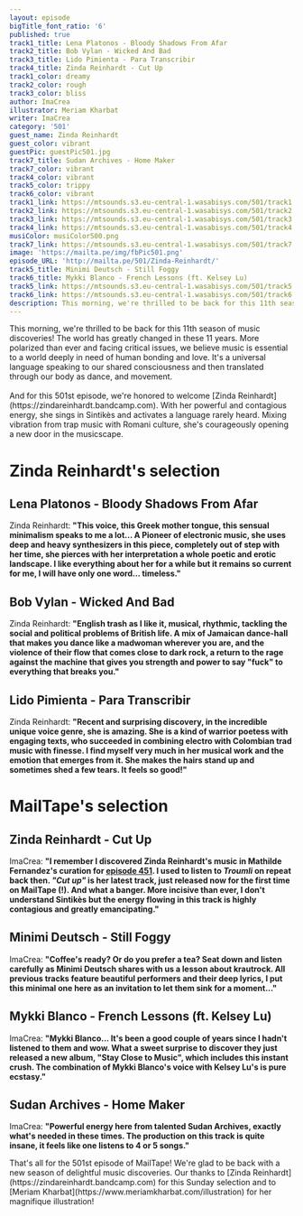 ```yaml
---
layout: episode
bigTitle_font_ratio: '6'
published: true
track1_title: Lena Platonos - Bloody Shadows From Afar
track2_title: Bob Vylan - Wicked And Bad
track3_title: Lido Pimienta - Para Transcribir
track4_title: Zinda Reinhardt - Cut Up
track1_color: dreamy
track2_color: rough
track3_color: bliss
author: ImaCrea
illustrator: Meriam Kharbat
writer: ImaCrea
category: '501'
guest_name: Zinda Reinhardt
guest_color: vibrant
guestPic: guestPic501.jpg
track7_title: Sudan Archives - Home Maker
track7_color: vibrant
track4_color: vibrant
track5_color: trippy
track6_color: vibrant
track1_link: https://mtsounds.s3.eu-central-1.wasabisys.com/501/track1.mp3
track2_link: https://mtsounds.s3.eu-central-1.wasabisys.com/501/track2.mp3
track3_link: https://mtsounds.s3.eu-central-1.wasabisys.com/501/track3.mp3
track4_link: https://mtsounds.s3.eu-central-1.wasabisys.com/501/track4.mp3
musiColor: musiColor500.png
track7_link: https://mtsounds.s3.eu-central-1.wasabisys.com/501/track7.mp3
image: 'https://mailta.pe/img/fbPic501.png'
episode_URL: 'http://mailta.pe/501/Zinda-Reinhardt/'
track5_title: Minimi Deutsch - Still Foggy
track6_title: Mykki Blanco - French Lessons (ft. Kelsey Lu)
track5_link: https://mtsounds.s3.eu-central-1.wasabisys.com/501/track5.mp3
track6_link: https://mtsounds.s3.eu-central-1.wasabisys.com/501/track6.mp3
description: This morning, we're thrilled to be back for this 11th season of music discoveries! And for this 501st episode, we're honored to welcome Zinda Reinhardt. With her powerful and contagious energy, she sings in Sintikès and activates a language rarely heard. Mixing vibration from trap music with Romani culture, she's courageously opening a new door in the musicscape.
---
```

<p id="introduction">This morning, we're thrilled to be back for this 11th season of music discoveries! The world has greatly changed in these 11 years. More polarized than ever and facing critical issues, we believe music is essential to a world deeply in need of human bonding and love. It's a universal language speaking to our shared consciousness and then translated through our body as dance, and movement.
<br><br>
	And for this 501st episode, we're honored to welcome [Zinda Reinhardt](https://zindareinhardt.bandcamp.com). With her powerful and contagious energy, she sings in Sintikès and activates a language rarely heard. Mixing vibration from trap music with Romani culture, she's courageously opening a new door in the musicscape.
</p>

# Zinda Reinhardt's selection

## Lena Platonos - Bloody Shadows From Afar
Zinda Reinhardt: **"**This voice, this Greek mother tongue, this sensual minimalism speaks to me a lot... A Pioneer of electronic music, she uses deep and heavy synthesizers in this piece, completely out of step with her time, she pierces with her interpretation a whole poetic and erotic landscape.
I like everything about her for a while but it remains so current for me, I will have only one word... timeless.**"**

## Bob Vylan - Wicked And Bad
Zinda Reinhardt: **"**English trash as I like it, musical, rhythmic, tackling the social and political problems of British life. A mix of Jamaican dance-hall that makes you dance like a madwoman wherever you are, and the violence of their flow that comes close to dark rock, a return to the rage against the machine that gives you strength and power to say "fuck" to everything that breaks you.**"**

## Lido Pimienta - Para Transcribir
Zinda Reinhardt: **"**Recent and surprising discovery, in the incredible unique voice genre, she is amazing. She is a kind of warrior poetess with engaging texts, who succeeded in combining electro with Colombian trad music with finesse. I find myself very much in her musical work and the emotion that emerges from it. She makes the hairs stand up and sometimes shed a few tears. It feels so good!**"**

# MailTape's selection

## Zinda Reinhardt - Cut Up
ImaCrea: **"**I remember I discovered Zinda Reinhardt's music in Mathilde Fernandez's curation for [episode 451](/451/Mathilde-Fernandez/). I used to listen to *Troumli* on repeat back then. *"Cut up"* is her latest track, just released now for the first time on MailTape (!). And what a banger. More incisive than ever, I don't understand Sintikès but the energy flowing in this track is highly contagious and greatly emancipating.**"**

## Minimi Deutsch - Still Foggy
ImaCrea: **"**Coffee's ready? Or do you prefer a tea? Seat down and listen carefully as Minimi Deutsch shares with us a lesson about krautrock. All previous tracks feature beautiful performers and their deep lyrics, I put this minimal one here as an invitation to let them sink for a moment...**"**

## Mykki Blanco - French Lessons (ft. Kelsey Lu)
ImaCrea: **"**Mykki Blanco... It's been a good couple of years since I hadn't listened to them and wow. What a sweet surprise to discover they just released a new album, "Stay Close to Music", which includes this instant crush. The combination of Mykki Blanco's voice with Kelsey Lu's is pure ecstasy.**"**

## Sudan Archives - Home Maker
ImaCrea: **"**Powerful energy here from talented Sudan Archives, exactly what's needed in these times. The production on this track is quite insane, it feels like one listens to 4 or 5 songs.**"**

<p id="outroduction">That's all for the 501st episode of MailTape! We're glad to be back with a new season of delightful music discoveries. Our thanks to [Zinda Reinhardt](https://zindareinhardt.bandcamp.com) for this Sunday selection and to [Meriam Kharbat](https://www.meriamkharbat.com/illustration) for her magnifique illustration!</p>
